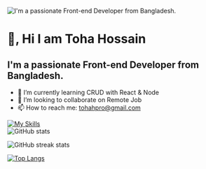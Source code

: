 

![I'm a passionate Front-end Developer from Bangladesh.](https://i.ibb.co/nczXxr6/git-hub-banner.jpg)

# 👋, Hi I am Toha Hossain
## I'm a passionate Front-end Developer from Bangladesh.


- 🌱 I’m currently learning CRUD with React & Node 
- 👯 I’m looking to collaborate on Remote Job 
- 📫 How to reach me: tohahpro@gmail.com 

[![My Skills](https://skillicons.dev/icons?i=html,css,js,bootstrap,tailwind,github,mongodb,nodejs,react,firebase)](https://skillicons.dev)     
![GitHub stats](https://github-readme-stats.vercel.app/api?username=tohahpro&show_icons=true)  




![GitHub streak stats](https://streak-stats.demolab.com/?user=tohahpro)  

[![Top Langs](https://github-readme-stats.vercel.app/api/top-langs/?username=tohahpro)](https://github.com/anuraghazra/github-readme-stats)






